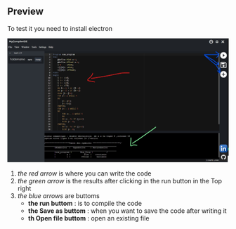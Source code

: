 ## Preview


To test it you need to install electron 

![the app preview](./images/app.jpg)

1. _the red arrow_ is where you can write the code 
2. _the green arrow_ is the results after clicking in the run button in the Top right 
3. _the blue arrows_ are buttoms 
   * **the run buttom** : is to compile the code 
   * **the Save as buttom** : when you want to save the code after writing it 
   * **th Open file buttom** : open an existing file 
  